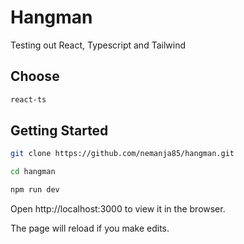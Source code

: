 # Hangman
Testing out React, Typescript and Tailwind

## Choose

```sh
react-ts
```

## Getting Started

```sh
git clone https://github.com/nemanja85/hangman.git
```

```sh
cd hangman
```

```sh
npm run dev
```

Open http://localhost:3000 to view it in the browser.

The page will reload if you make edits.

